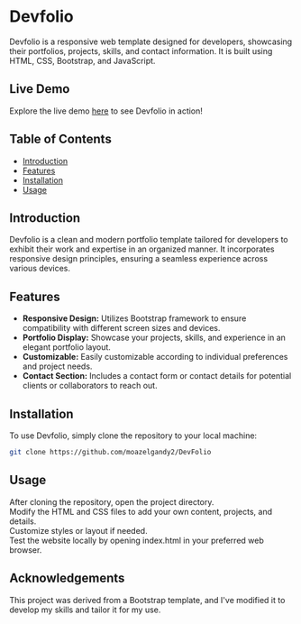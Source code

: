 # Devfolio

Devfolio is a responsive web template designed for developers, showcasing their portfolios, projects, skills, and contact information. It is built using HTML, CSS, Bootstrap, and JavaScript.

## Live Demo

Explore the live demo <a href="https://devfolio-ea5b7.web.app/" target="_blank">here</a> to see Devfolio in action!

## Table of Contents
- [Introduction](#introduction)
- [Features](#features)
- [Installation](#installation)
- [Usage](#usage)

## Introduction

Devfolio is a clean and modern portfolio template tailored for developers to exhibit their work and expertise in an organized manner. It incorporates responsive design principles, ensuring a seamless experience across various devices.

## Features

- **Responsive Design:** Utilizes Bootstrap framework to ensure compatibility with different screen sizes and devices.
- **Portfolio Display:** Showcase your projects, skills, and experience in an elegant portfolio layout.
- **Customizable:** Easily customizable according to individual preferences and project needs.
- **Contact Section:** Includes a contact form or contact details for potential clients or collaborators to reach out.

## Installation

To use Devfolio, simply clone the repository to your local machine:

```bash
git clone https://github.com/moazelgandy2/DevFolio
````
## Usage
After cloning the repository, open the project directory.
<br>
Modify the HTML and CSS files to add your own content, projects, and details.
<br>
Customize styles or layout if needed.
<br>
Test the website locally by opening index.html in your preferred web browser.

## Acknowledgements
This project was derived from a Bootstrap template, and I've modified it to develop my skills and tailor it for my use.
